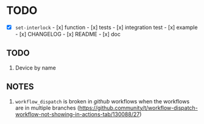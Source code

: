 # TODO

- [x] `set-interlock`
      - [x] function
      - [x] tests
      - [x] integration test
      - [x] example
      - [x] CHANGELOG
      - [x] README
      - [x] doc

## TODO

1. Device by name

## NOTES

1. `workflow_dispatch` is broken in _github_ workflows when the workflows are in multiple
    branches (https://github.community/t/workflow-dispatch-workflow-not-showing-in-actions-tab/130088/27)
